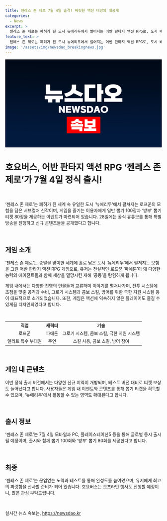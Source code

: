 ```yaml
---
title: 젠레스 존 제로 7월 4일 출격! 짜릿한 액션 대망의 대공개
categories:
  - News
excerpt: >
  젠레스 존 제로는 폐허가 된 도시 뉴에리두에서 벌어지는 어반 판타지 액션 RPG로, 도시 배경과 상호작용, 역동적 액션, 다채로운 에이전트가 특징이다. 게임 출시 전 이벤트로 일반 뽑기 100장과 방부 뽑기 티켓 80장을 제공한다. 게임은 과장되지 않은 액션과 특수 효과, 리듬감 있는 전투 시스템, 다양한 진영의 캐릭터, 확장된 영역 등을 제공하며 7월 4일 모바일, PC, 플레이스테이션5 등에서 동시 출시된다. 또한 출시와 함께 무료 뽑기 티켓과 오프라인 행사를 앞두고 있다.
feature_text: >
  젠레스 존 제로는 폐허가 된 도시 뉴에리두에서 벌어지는 어반 판타지 액션 RPG로, 도시 배경과 상호작용, 역동적 액션, 다채로운 에이전트가 특징이다. 게임 출시 전 이벤트로 일반 뽑기 100장과 방부 뽑기 티켓 80장을 제공한다. 게임은 과장되지 않은 액션과 특수 효과, 리듬감 있는 전투 시스템, 다양한 진영의 캐릭터, 확장된 영역 등을 제공하며 7월 4일 모바일, PC, 플레이스테이션5 등에서 동시 출시된다. 또한 출시와 함께 무료 뽑기 티켓과 오프라인 행사를 앞두고 있다.
image: '/assets/img/newsdao_breakingnews.jpg'
---
```


<p><img src="/assets/img/newsdao_breakingnews.jpg" alt="pcversion 속보" /></p>

<h1>호요버스, 어반 판타지 액션 RPG ‘젠레스 존 제로’가 7월 4일 정식 출시!</h1>

<p data-ke-size="size16">&nbsp;</p>

<p>‘젠레스 존 제로’는 폐허가 된 세계 속 유일한 도시 '뉴에리두'에서 펼쳐지는 로프꾼의 모험을 담은 서브컬처 신작이며, 게임을 즐기는 이용자에게 일반 뽑기 100장과 ‘방부’ 뽑기 티켓 80장을 제공하는 이벤트가 마련되어 있습니다. 28일에는 공식 유튜브를 통해 특별 방송을 진행하고 신규 콘텐츠들을 공개했다고 합니다.</p>

<p data-ke-size="size16">&nbsp;</p>

<h2 data-ke-size="size26">게임 소개</h2>

<p>‘젠레스 존 제로’는 종말을 맞이한 세계에 홀로 남은 도시 ‘뉴에리두’에서 펼쳐지는 모험을 그린 어반 판타지 액션 RPG 게임으로, 유저는 전설적인 로프꾼 ‘파에톤’이 돼 다양한 능력의 에이전트들과 함께 세상을 멸망시킨 재해 ‘공동’을 탐험하게 됩니다.</p>

<p data-ke-size="size16">게임 내에서는 다양한 진영의 인물들과 교류하며 이야기를 펼쳐나가며, 전투 시스템에 초점을 맞춘 공격과 수비, 그로기 시스템과 콤보 스킬, 방어를 위한 극한 지원 시스템 등이 대표적으로 소개되었습니다. 또한, 게임은 액션에 익숙하지 않은 플레이어도 즐길 수 있게끔 디자인되었다고 합니다.</p>

<p data-ke-size="size16">&nbsp;</p>

<table>
    <tr>
         <td style="text-align: center; height: 17px;"><b>직업</b></td>
         <td style="text-align: center; height: 17px;"><b>캐릭터</b></td>
         <td style="text-align: center; height: 17px;"><b>기술</b></td>
    </tr>
    <tr>
         <td style="text-align: center; height: 17px;">로프꾼</td>
         <td style="text-align: center; height: 17px;">파에톤</td>
         <td style="text-align: center; height: 17px;">그로기 시스템, 콤보 스킬, 극한 지원 시스템</td>
    </tr>
    <tr>
         <td style="text-align: center; height: 17px;">엘리트 특수 부대원</td>
         <td style="text-align: center; height: 17px;">주연</td>
         <td style="text-align: center; height: 17px;">스킬 사용, 콤보 스킬, 방어 참여</td>
    </tr>
</table>

<p data-ke-size="size16">&nbsp;</p>

<h2 data-ke-size="size26">게임 내 콘텐츠</h2>

<p>이번 정식 출시 버전에서는 다양한 신규 지역이 개방되며, 테스트 버전 대비로 티켓 보상도 늘어났다고 합니다. 사용자들은 게임 내 이벤트와 콘텐츠를 통해 뽑기 티켓을 획득할 수 있으며, ‘뉴에리두’에서 활동할 수 있는 영역도 확대된다고 합니다.</p>

<p data-ke-size="size16">&nbsp;</p>

<h2 data-ke-size="size26">출시 정보</h2>

<p>‘젠레스 존 제로’는 7월 4일 모바일과 PC, 플레이스테이션5 등을 통해 글로벌 동시 출시될 예정이며, 출시와 함께 뽑기 100회와 ‘방부’ 뽑기 80회를 제공한다고 합니다.</p>

<p data-ke-size="size16">&nbsp;</p>

<h2 data-ke-size="size26">최종</h2>

<p>‘젠레스 존 제로’는 끊임없는 노력과 테스트를 통해 완성도를 높여왔으며, 유저에게 최고의 짜릿함을 선사할 준비가 되어 있습니다. 호요버스는 오프라인 행사도 진행할 예정이니, 많은 관심 부탁드립니다.</p>

<p data-ke-size="size16">&nbsp;</p>
실시간 뉴스 속보는, <a href="https://newsdao.kr" rel="dofollow">https://newsdao.kr</a>


